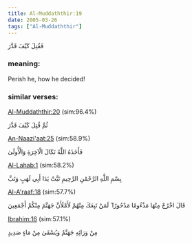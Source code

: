 ```yaml
---
title: Al-Muddaththir:19
date: 2005-03-26
tags: ["Al-Muddaththir"]
---
```

فَقُتِلَ كَيْفَ قَدَّرَ
### meaning: 
Perish he, how he decided!
### similar verses: 

[Al-Muddaththir:20](/74/20) (sim:96.4%)

ثُمَّ قُتِلَ كَيْفَ قَدَّرَ

[An-Naazi'aat:25](/79/25) (sim:58.9%)

فَأَخَذَهُ اللَّهُ نَكَالَ الْآخِرَةِ وَالْأُولَىٰ

[Al-Lahab:1](/111/1) (sim:58.2%)

بِسْمِ اللَّهِ الرَّحْمَٰنِ الرَّحِيمِ تَبَّتْ يَدَا أَبِي لَهَبٍ وَتَبَّ

[Al-A'raaf:18](/7/18) (sim:57.7%)

قَالَ اخْرُجْ مِنْهَا مَذْءُومًا مَدْحُورًا ۖ لَمَنْ تَبِعَكَ مِنْهُمْ لَأَمْلَأَنَّ جَهَنَّمَ مِنْكُمْ أَجْمَعِينَ

[Ibrahim:16](/14/16) (sim:57.1%)

مِنْ وَرَائِهِ جَهَنَّمُ وَيُسْقَىٰ مِنْ مَاءٍ صَدِيدٍ
